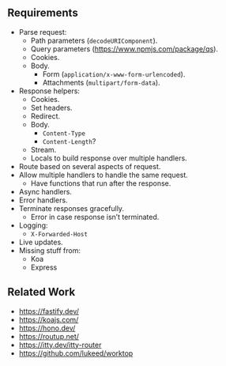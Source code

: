 ## Requirements

- Parse request:
  - Path parameters (`decodeURIComponent`).
  - Query parameters (<https://www.npmjs.com/package/qs>).
  - Cookies.
  - Body.
    - Form (`application/x-www-form-urlencoded`).
    - Attachments (`multipart/form-data`).
- Response helpers:
  - Cookies.
  - Set headers.
  - Redirect.
  - Body.
    - `Content-Type`
    - `Content-Length`?
  - Stream.
  - Locals to build response over multiple handlers.
- Route based on several aspects of request.
- Allow multiple handlers to handle the same request.
  - Have functions that run after the response.
- Async handlers.
- Error handlers.
- Terminate responses gracefully.
  - Error in case response isn’t terminated.
- Logging:
  - `X-Forwarded-Host`
- Live updates.
- Missing stuff from:
  - Koa
  - Express

## Related Work

- <https://fastify.dev/>
- <https://koajs.com/>
- <https://hono.dev/>
- <https://routup.net/>
- <https://itty.dev/itty-router>
- <https://github.com/lukeed/worktop>
